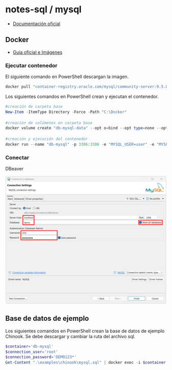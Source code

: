 # notes-sql / mysql

- [Documentación oficial](https://dev.mysql.com/doc/refman/9.5/en/)

## Docker

- [Guía oficial e Imágenes](https://container-registry.oracle.com/)

### Ejecutar contenedor

El siguiente comando en PowerShell descargan la imagen.

```powershell
docker pull "container-registry.oracle.com/mysql/community-server:9.5.0"
```

Los siguientes comandos en PowerShell crean y ejecutan el contenedor.

```powershell
#creación de carpeta base
New-Item -ItemType Directory -Force -Path "C:\Docker"

#creación de volúmenes en carpeta base
docker volume create "db-mysql-data" --opt o=bind --opt type=none --opt device="C:\Docker\db-mysql-data"

#creación y ejecución del contenedor
docker run --name "db-mysql" -p 3306:3306 -e "MYSQL_USER=user" -e "MYSQL_PASSWORD=DEMO123*" -e "MYSQL_ROOT_PASSWORD=DEMO123*" -e "MYSQL_ROOT_HOST=%" -e "MYSQL_DATABASE=demo" -v "db-mysql-data:/var/lib/mysql" -d "container-registry.oracle.com/mysql/community-server:9.5.0"
```

### Conectar

DBeaver
<p align="center">
  <img src="./assets/mysql1.png" width="524"/>
</p>

## Base de datos de ejemplo

Los siguientes comandos en PowerShell crean la base de datos de ejemplo Chinook. Se debe descargar y cambiar la ruta del archivo sql.

```powershell
$container='db-mysql'
$connection_user='root'
$connection_password='DEMO123*'
Get-Content ".\examples\chinook\mysql.sql" | docker exec -i $container mysql --user=$connection_user --password=$connection_password
```
